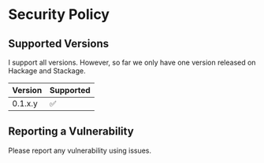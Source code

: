 # Security Policy

## Supported Versions

I support all versions. However, so far we only have one version released on Hackage and Stackage.

| Version | Supported          |
| ------- | ------------------ |
| 0.1.x.y | :white_check_mark: |

## Reporting a Vulnerability

Please report any vulnerability using issues.
